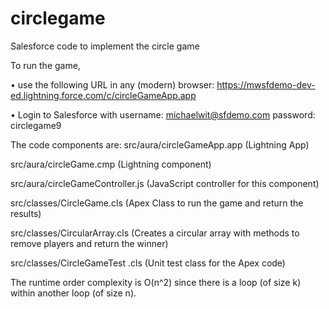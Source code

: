 # circlegame
Salesforce code to implement the circle game

To run the game, 

•	use the following URL in any (modern) browser:
https://mwsfdemo-dev-ed.lightning.force.com/c/circleGameApp.app

•	Login to Salesforce with 
username: michaelwit@sfdemo.com 
password: circlegame9

The code components are:
src/aura/circleGameApp.app       (Lightning App)

src/aura/circleGame.cmp          (Lightning component)

src/aura/circleGameController.js (JavaScript controller for this component)

src/classes/CircleGame.cls       (Apex Class to run the game and return the results)

src/classes/CircularArray.cls    (Creates a circular array with methods to remove players and return the winner)

src/classes/CircleGameTest .cls  (Unit test class for the Apex code)

The runtime order complexity is O(n^2) since there is a loop (of size k) within another loop (of size n).
